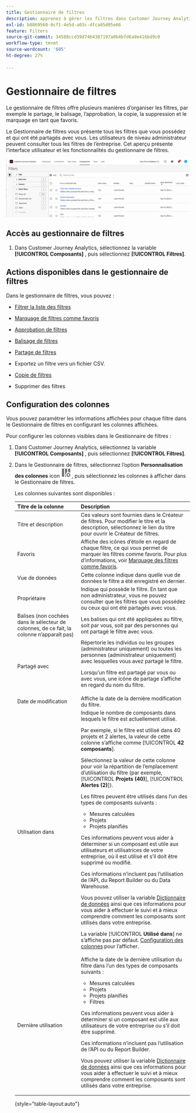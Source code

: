```yaml
---
title: Gestionnaire de filtres
description: apprenez à gérer les filtres dans Customer Journey Analytics
exl-id: b8869560-0cf1-4e5d-a03c-dfca85d05e66
feature: Filters
source-git-commit: 34588ccd39d7464387197a0b4bfd6a9e416bd9c0
workflow-type: tm+mt
source-wordcount: '605'
ht-degree: 27%

---
```


# Gestionnaire de filtres

Le gestionnaire de filtres offre plusieurs manières d’organiser les filtres, par exemple le partage, le balisage, l’approbation, la copie, la suppression et le marquage en tant que favoris.

Le Gestionnaire de filtres vous présente tous les filtres que vous possédez et qui ont été partagés avec vous. Les utilisateurs de niveau administrateur peuvent consulter tous les filtres de l’entreprise. Cet aperçu présente l’interface utilisateur et les fonctionnalités du gestionnaire de filtres.

![](assets/filter-manager-ui.png)

## Accès au gestionnaire de filtres

1. Dans Customer Journey Analytics, sélectionnez la variable **[!UICONTROL Composants]** , puis sélectionnez **[!UICONTROL Filtres]**.

## Actions disponibles dans le gestionnaire de filtres

Dans le gestionnaire de filtres, vous pouvez :

* [Filtrer la liste des filtres](/help/components/filters/filters-filter.md)

* [Marquage de filtres comme favoris](/help/components/filters/filters-favorite.md)

* [Approbation de filtres](/help/components/filters/filters-approve.md)

* [Balisage de filtres](/help/components/filters/filters-tag.md)

* [Partage de filtres](/help/components/filters/filters-share.md)

* Exportez un filtre vers un fichier CSV.

* [Copie de filtres](/help/components/filters/filters-copy.md)

* Supprimer des filtres

## Configuration des colonnes

Vous pouvez paramétrer les informations affichées pour chaque filtre dans le Gestionnaire de filtres en configurant les colonnes affichées.

Pour configurer les colonnes visibles dans le Gestionnaire de filtres :

1. Dans Customer Journey Analytics, sélectionnez la variable **[!UICONTROL Composants]** , puis sélectionnez **[!UICONTROL Filtres]**.

1. Dans le Gestionnaire de filtres, sélectionnez l’option **Personnalisation des colonnes** icon ![Icône Personnaliser les colonnes](assets/customize-columns-icon.png), puis sélectionnez les colonnes à afficher dans le Gestionnaire de filtres.

   Les colonnes suivantes sont disponibles :

   | Titre de la colonne | Description |
   |---|---|
   | Titre et description | Ces valeurs sont fournies dans le Créateur de filtres. Pour modifier le titre et la description, sélectionnez le lien du titre pour ouvrir le Créateur de filtres. |
   | Favoris | Affiche des icônes d’étoile en regard de chaque filtre, ce qui vous permet de marquer les filtres comme favoris. Pour plus d’informations, voir [Marquage des filtres comme favoris](/help/components/filters/filters-favorite.md). |
   | Vue de données | Cette colonne indique dans quelle vue de données le filtre a été enregistré en dernier. |
   | Propriétaire | Indique qui possède le filtre. En tant que non administrateur, vous ne pouvez consulter que les filtres que vous possédez ou ceux qui ont été partagés avec vous. |
   | Balises (non cochées dans le sélecteur de colonnes, de ce fait, la colonne n’apparaît pas) | Les balises qui ont été appliquées au filtre, soit par vous, soit par des personnes qui ont partagé le filtre avec vous. |
   | Partagé avec | Répertorie les individus ou les groupes (administrateur uniquement) ou toutes les personnes (administrateur uniquement) avec lesquelles vous avez partagé le filtre. <p>Lorsqu’un filtre est partagé par vous ou avec vous, une icône de partage s’affiche en regard du nom du filtre.</p> |
   | Date de modification | Affiche la date de la dernière modification du filtre. |
   | Utilisation dans | Indique le nombre de composants dans lesquels le filtre est actuellement utilisé. <p>Par exemple, si le filtre est utilisé dans 40 projets et 2 alertes, la valeur de cette colonne s’affiche comme [!UICONTROL **42 composants**].</p> <p>Sélectionnez la valeur de cette colonne pour voir la répartition de l’emplacement d’utilisation du filtre (par exemple, [!UICONTROL **Projets (40)**], [!UICONTROL **Alertes (2)**]).</p><p>Les filtres peuvent être utilisés dans l’un des types de composants suivants :</p> <ul><li>Mesures calculées</li><li>Projets</li><li>Projets planifiés</li></ul><p>Ces informations peuvent vous aider à déterminer si un composant est utile aux utilisateurs et utilisatrices de votre entreprise, où il est utilisé et s’il doit être supprimé ou modifié.</p><p>Ces informations n’incluent pas l’utilisation de l’API, du Report Builder ou du Data Warehouse.</p><p>Vous pouvez utiliser la variable [Dictionnaire de données](/help/components/data-dictionary/data-dictionary-overview.md) ainsi que ces informations pour vous aider à effectuer le suivi et à mieux comprendre comment les composants sont utilisés dans votre entreprise.</p><p>La variable [!UICONTROL **Utilisé dans**] ne s’affiche pas par défaut. [Configuration des colonnes](#configure-columns) pour l’afficher.</p> |
   | Dernière utilisation | Affiche la date de la dernière utilisation du filtre dans l’un des types de composants suivants : <ul><li>Mesures calculées</li><li>Projets</li><li>Projets planifiés</li><li>Filtres</li></ul> <p>Ces informations peuvent vous aider à déterminer si un composant est utile aux utilisateurs de votre entreprise ou s’il doit être supprimé.</p><p>Ces informations n’incluent pas l’utilisation de l’API ou du Report Builder.</p><p>Vous pouvez utiliser la variable [Dictionnaire de données](/help/components/data-dictionary/data-dictionary-overview.md) ainsi que ces informations pour vous aider à effectuer le suivi et à mieux comprendre comment les composants sont utilisés dans votre entreprise. |

   {style="table-layout:auto"}
